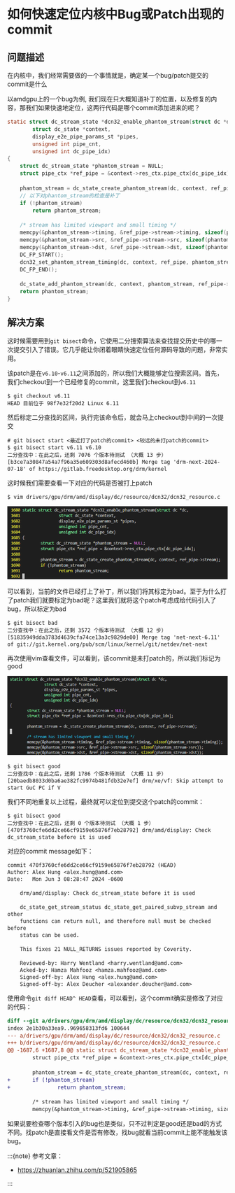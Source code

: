 # 如何快速定位内核中Bug或Patch出现的commit


## 问题描述

在内核中，我们经常需要做的一个事情就是，确定某一个bug/patch提交的commit是什么

以amdgpu上的一个bug为例, 我们现在只大概知道补丁的位置，以及修复的内容，那我们如果快速地定位，这两行代码是哪个commit添加进来的呢？

```c
static struct dc_stream_state *dcn32_enable_phantom_stream(struct dc *dc,
		struct dc_state *context,
		display_e2e_pipe_params_st *pipes,
		unsigned int pipe_cnt,
		unsigned int dc_pipe_idx)
{
	struct dc_stream_state *phantom_stream = NULL;
	struct pipe_ctx *ref_pipe = &context->res_ctx.pipe_ctx[dc_pipe_idx];

	phantom_stream = dc_state_create_phantom_stream(dc, context, ref_pipe->stream);
	// 以下对phantom_stream的检查是补丁
    if (!phantom_stream)
		return phantom_stream;

	/* stream has limited viewport and small timing */
	memcpy(&phantom_stream->timing, &ref_pipe->stream->timing, sizeof(phantom_stream->timing));
	memcpy(&phantom_stream->src, &ref_pipe->stream->src, sizeof(phantom_stream->src));
	memcpy(&phantom_stream->dst, &ref_pipe->stream->dst, sizeof(phantom_stream->dst));
	DC_FP_START();
	dcn32_set_phantom_stream_timing(dc, context, ref_pipe, phantom_stream, pipes, pipe_cnt, dc_pipe_idx);
	DC_FP_END();

	dc_state_add_phantom_stream(dc, context, phantom_stream, ref_pipe->stream);
	return phantom_stream;
}
```

## 解决方案

这时候需要用到`git bisect`命令，它使用二分搜索算法来查找提交历史中的哪一次提交引入了错误。它几乎能让你闭着眼睛快速定位任何源码导致的问题，非常实用。

该patch是在`v6.10`-`v6.11`之间添加的，所以我们大概能够定位搜索区间。首先，我们checkout到一个已经修复的commit，这里我们checkout到`v6.11`

```console
$ git checkout v6.11
HEAD 目前位于 98f7e32f20d2 Linux 6.11
```

然后标定二分查找的区间，执行完该命令后，就会马上checkout到中间的一次提交

```console
# git bisect start <最近打了patch的commit> <较远的未打patch的commit>
$ git bisect start v6.11 v6.10
二分查找中：在此之后，还剩 7076 个版本待测试 （大概 13 步）
[b3ce7a30847a54a7f96a35e609303d8afecd460b] Merge tag 'drm-next-2024-07-18' of https://gitlab.freedesktop.org/drm/kernel
```

这时候我们需要查看一下对应的代码是否被打上patch

```console
$ vim drivers/gpu/drm/amd/display/dc/resource/dcn32/dcn32_resource.c 
```

![](./1.png)

可以看到，当前的文件已经打上了补丁，所以我们将其标定为bad。至于为什么打了patch我们就要标定为bad呢？这里我们就将这个patch考虑成给代码引入了bug，所以标定为bad

```console
$ git bisect bad
二分查找中：在此之后，还剩 3572 个版本待测试 （大概 12 步）
[51835949dda3783d4639cfa74ce13a3c9829de00] Merge tag 'net-next-6.11' of git://git.kernel.org/pub/scm/linux/kernel/git/netdev/net-next
```


再次使用vim查看文件，可以看到，该commit是未打patch的，所以我们标记为good

![](./2.png)

```console
$ git bisect good
二分查找中：在此之后，还剩 1786 个版本待测试 （大概 11 步）
[20baedb8033d0ba6ae382fc9974b481fdb32e7ef] drm/xe/vf: Skip attempt to start GuC PC if V
```

我们不同地重复以上过程，最终就可以定位到提交这个patch的commit：

```console
$ git bisect good
二分查找中：在此之后，还剩 0 个版本待测试 （大概 1 步）
[470f3760cfe6dd2ce66cf9159e65876f7eb28792] drm/amd/display: Check dc_stream_state before it is used
```

对应的commit message如下：

```
commit 470f3760cfe6dd2ce66cf9159e65876f7eb28792 (HEAD)
Author: Alex Hung <alex.hung@amd.com>
Date:   Mon Jun 3 08:28:47 2024 -0600

    drm/amd/display: Check dc_stream_state before it is used
    
    dc_state_get_stream_status dc_state_get_paired_subvp_stream and other
    functions can return null, and therefore null must be checked before
    status can be used.
    
    This fixes 21 NULL_RETURNS issues reported by Coverity.
    
    Reviewed-by: Harry Wentland <harry.wentland@amd.com>
    Acked-by: Hamza Mahfooz <hamza.mahfooz@amd.com>
    Signed-off-by: Alex Hung <alex.hung@amd.com>
    Signed-off-by: Alex Deucher <alexander.deucher@amd.com>
```

使用命令`git diff HEAD^ HEAD`查看，可以看到，这个commit确实是修改了对应的代码：

```diff
diff --git a/drivers/gpu/drm/amd/display/dc/resource/dcn32/dcn32_resource.c b/drivers/gpu/drm/amd/display/dc/resource/dcn32/dcn32_resource.c
index 2e1b30a33ea9..969658313fd6 100644
--- a/drivers/gpu/drm/amd/display/dc/resource/dcn32/dcn32_resource.c
+++ b/drivers/gpu/drm/amd/display/dc/resource/dcn32/dcn32_resource.c
@@ -1687,6 +1687,8 @@ static struct dc_stream_state *dcn32_enable_phantom_stream(struct dc *dc,
        struct pipe_ctx *ref_pipe = &context->res_ctx.pipe_ctx[dc_pipe_idx];
 
        phantom_stream = dc_state_create_phantom_stream(dc, context, ref_pipe->stream);
+       if (!phantom_stream)
+               return phantom_stream;
 
        /* stream has limited viewport and small timing */
        memcpy(&phantom_stream->timing, &ref_pipe->stream->timing, sizeof(phantom_stream->timing));
```

如果说要检查哪个版本引入的bug也是类似，只不过判定是good还是bad的方式不同。找patch是直接看文件是否有修改，找bug就看当前commit上能不能触发该bug。

:::{note}
参考文章：

- https://zhuanlan.zhihu.com/p/521905865

:::
